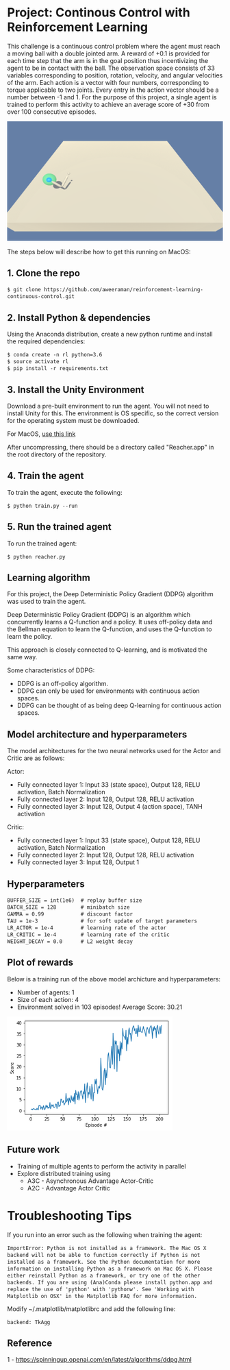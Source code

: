 # Project: Continous Control with Reinforcement Learning

This challenge is a continuous control problem where the agent must reach a moving ball with a double jointed arm. A reward
of +0.1 is provided for each time step that the arm is in the goal position thus incentivizing the agent to be in contact
with the ball. The observation space consists of 33 variables corresponding to position, rotation, velocity, and angular
velocities of the arm. Each action is a vector with four numbers, corresponding to torque applicable to two joints. Every
entry in the action vector should be a number between -1 and 1. For the purpose of this project, a single agent is trained
to perform this activity to achieve an average score of +30 from over 100 consecutive episodes.

![Running agent](https://raw.githubusercontent.com/aweeraman/reinforcement-learning-continuous-control/master/images/running_agent.png)

The steps below will describe how to get this running on MacOS:

## 1. Clone the repo

```
$ git clone https://github.com/aweeraman/reinforcement-learning-continuous-control.git
```

## 2. Install Python & dependencies

Using the Anaconda distribution, create a new python runtime and install the required dependencies:

```
$ conda create -n rl python=3.6
$ source activate rl
$ pip install -r requirements.txt
```

## 3. Install the Unity Environment

Download a pre-built environment to run the agent. You will not need to install Unity for this. The
environment is OS specific, so the correct version for the operating system must be downloaded.

For MacOS, [use this link](https://s3-us-west-1.amazonaws.com/udacity-drlnd/P2/Reacher/one_agent/Reacher.app.zip)

After uncompressing, there should be a directory called "Reacher.app" in the root directory of the repository.

## 4. Train the agent

To train the agent, execute the following:

```
$ python train.py --run
```

## 5. Run the trained agent

To run the trained agent:

```
$ python reacher.py
```

## Learning algorithm

For this project, the Deep Deterministic Policy Gradient (DDPG) algorithm was used to train the agent.

Deep Deterministic Policy Gradient (DDPG) is an algorithm which concurrently learns a Q-function and a policy.
It uses off-policy data and the Bellman equation to learn the Q-function, and uses the Q-function to learn the policy.

This approach is closely connected to Q-learning, and is motivated the same way.

Some characteristics of DDPG:
* DDPG is an off-policy algorithm.
* DDPG can only be used for environments with continuous action spaces.
* DDPG can be thought of as being deep Q-learning for continuous action spaces.

## Model architecture and hyperparameters

The model architectures for the two neural networks used for the Actor and Critic are as follows:

Actor:
* Fully connected layer 1: Input 33 (state space), Output 128, RELU activation, Batch Normalization
* Fully connected layer 2: Input 128, Output 128, RELU activation
* Fully connected layer 3: Input 128, Output 4 (action space), TANH activation

Critic:
* Fully connected layer 1: Input 33 (state space), Output 128, RELU activation, Batch Normalization
* Fully connected layer 2: Input 128, Output 128, RELU activation
* Fully connected layer 3: Input 128, Output 1

## Hyperparameters

```
BUFFER_SIZE = int(1e6)  # replay buffer size
BATCH_SIZE = 128        # minibatch size
GAMMA = 0.99            # discount factor
TAU = 1e-3              # for soft update of target parameters
LR_ACTOR = 1e-4         # learning rate of the actor 
LR_CRITIC = 1e-4        # learning rate of the critic
WEIGHT_DECAY = 0.0      # L2 weight decay
```

## Plot of rewards

Below is a training run of the above model archicture and hyperparameters:

* Number of agents: 1
* Size of each action: 4
* Environment solved in 103 episodes!	Average Score: 30.21

![Plot of rewards](https://raw.githubusercontent.com/aweeraman/reinforcement-learning-continuous-control/master/images/plot_of_rewards.png)

## Future work

* Training of multiple agents to perform the activity in parallel
* Explore distributed training using
	* A3C - Asynchronous Advantage Actor-Critic
	* A2C - Advantage Actor Critic

# Troubleshooting Tips

If you run into an error such as the following when training the agent:

```
ImportError: Python is not installed as a framework. The Mac OS X backend will not be able to function correctly if Python is not installed as a framework. See the Python documentation for more information on installing Python as a framework on Mac OS X. Please either reinstall Python as a framework, or try one of the other backends. If you are using (Ana)Conda please install python.app and replace the use of 'python' with 'pythonw'. See 'Working with Matplotlib on OSX' in the Matplotlib FAQ for more information.
```

Modify ~/.matplotlib/matplotlibrc and add the following line:

```
backend: TkAgg
```

## Reference

1 - https://spinningup.openai.com/en/latest/algorithms/ddpg.html
